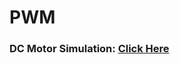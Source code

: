 # PWM 

### DC Motor Simulation: [Click Here](https://drive.google.com/file/d/1SGekfpH9VZ1b60Loyv2ekzDMNTT_eDHs/view)
